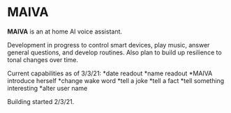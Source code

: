 # MAIVA
**MAIVA** is an at home AI voice assistant.

Development in progress to control smart devices, play music, answer general questions, and develop routines.
Also plan to build up resilience to tonal changes over time.

Current capabilities as of 3/3/21:
*date readout
*name readout
*MAIVA introduce herself
*change wake word
*tell a joke
*tell a fact
*tell something interesting
*alter user name
  

Building started 2/3/21.
